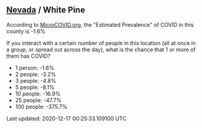
## [Nevada](/united-states/nevada) / White Pine

According to [MicroCOVID.org](http://microcovid.org),
the "Estimated Prevalence" of COVID in this county is -1.6%

If you interact with a certain number of people in this location
(all at once in a group, or spread out across the day), what is the chance that
1 or more of them has COVID?

- 1 person: -1.6%
- 2 people: -3.2%
- 3 people: -4.8%
- 5 people: -8.1%
- 10 people: -16.9%
- 25 people: -47.7%
- 100 people: -375.7%

Last updated: 2020-12-17 00:25:33.109100 UTC
